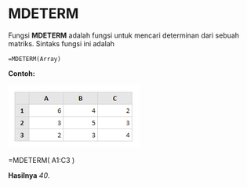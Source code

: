 # MDETERM

Fungsi **MDETERM** adalah fungsi untuk mencari determinan dari sebuah matriks. Sintaks fungsi ini adalah

```text
=MDETERM(Array)
```

**Contoh:**

![](../.gitbook/assets/mdeterm.PNG)

=MDETERM\( A1:C3 \)

**Hasilnya** _40_.

